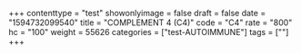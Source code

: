 +++
contenttype = "test"
showonlyimage = false
draft = false
date = "1594732099540"
title = "COMPLEMENT 4 (C4)"
code = "C4"
rate = "800"
hc = "100"
weight = 55626
categories = ["test-AUTOIMMUNE"]
tags = [""]
+++

